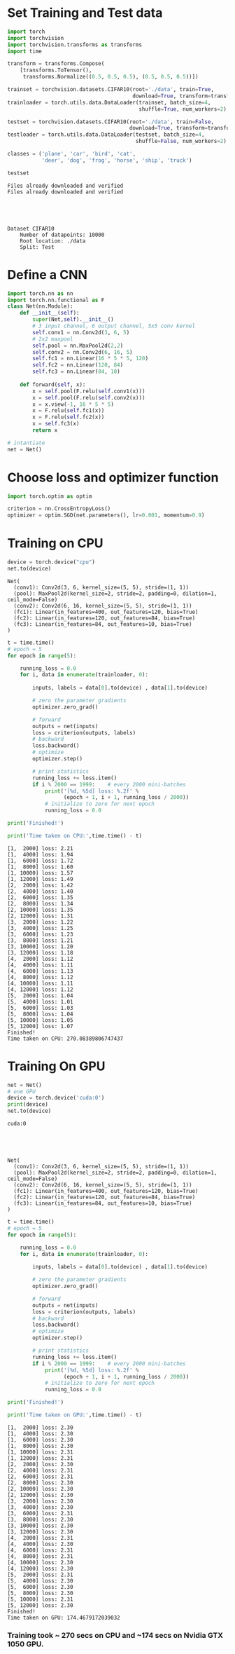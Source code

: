 
# Set Training and Test data


```python
import torch
import torchvision
import torchvision.transforms as transforms
import time
```


```python
transform = transforms.Compose(
    [transforms.ToTensor(),
     transforms.Normalize((0.5, 0.5, 0.5), (0.5, 0.5, 0.5))])

trainset = torchvision.datasets.CIFAR10(root='./data', train=True,
                                        download=True, transform=transform)
trainloader = torch.utils.data.DataLoader(trainset, batch_size=4,
                                          shuffle=True, num_workers=2)

testset = torchvision.datasets.CIFAR10(root='./data', train=False,
                                       download=True, transform=transform)
testloader = torch.utils.data.DataLoader(testset, batch_size=4,
                                         shuffle=False, num_workers=2)

classes = ('plane', 'car', 'bird', 'cat',
           'deer', 'dog', 'frog', 'horse', 'ship', 'truck')

testset
```

    Files already downloaded and verified
    Files already downloaded and verified





    Dataset CIFAR10
        Number of datapoints: 10000
        Root location: ./data
        Split: Test



# Define a CNN


```python
import torch.nn as nn
import torch.nn.functional as F
class Net(nn.Module):
    def __init__(self):
        super(Net,self).__init__()
        # 3 input channel, 6 output channel, 5x5 conv kernel
        self.conv1 = nn.Conv2d(3, 6, 5)
        # 2x2 maxpool
        self.pool = nn.MaxPool2d(2,2)
        self.conv2 = nn.Conv2d(6, 16, 5)
        self.fc1 = nn.Linear(16 * 5 * 5, 120)
        self.fc2 = nn.Linear(120, 84)
        self.fc3 = nn.Linear(84, 10)
        
    def forward(self, x):
        x = self.pool(F.relu(self.conv1(x)))
        x = self.pool(F.relu(self.conv2(x)))
        x = x.view(-1, 16 * 5 * 5)
        x = F.relu(self.fc1(x))
        x = F.relu(self.fc2(x))
        x = self.fc3(x)
        return x

# intantiate
net = Net()
```

# Choose loss and optimizer function


```python
import torch.optim as optim

criterion = nn.CrossEntropyLoss()
optimizer = optim.SGD(net.parameters(), lr=0.001, momentum=0.9)

```

# Training on CPU


```python
device = torch.device("cpu")
net.to(device)
```




    Net(
      (conv1): Conv2d(3, 6, kernel_size=(5, 5), stride=(1, 1))
      (pool): MaxPool2d(kernel_size=2, stride=2, padding=0, dilation=1, ceil_mode=False)
      (conv2): Conv2d(6, 16, kernel_size=(5, 5), stride=(1, 1))
      (fc1): Linear(in_features=400, out_features=120, bias=True)
      (fc2): Linear(in_features=120, out_features=84, bias=True)
      (fc3): Linear(in_features=84, out_features=10, bias=True)
    )




```python
t = time.time()
# epoch = 5
for epoch in range(5): 

    running_loss = 0.0
    for i, data in enumerate(trainloader, 0):
        
        inputs, labels = data[0].to(device) , data[1].to(device)

        # zero the parameter gradients
        optimizer.zero_grad()

        # forward
        outputs = net(inputs)
        loss = criterion(outputs, labels)
        # backward
        loss.backward()
        # optimize
        optimizer.step()

        # print statistics
        running_loss += loss.item()
        if i % 2000 == 1999:    # every 2000 mini-batches
            print('[%d, %5d] loss: %.2f' %
                  (epoch + 1, i + 1, running_loss / 2000))
            # initialize to zero for next epoch
            running_loss = 0.0

print('Finished!')

print('Time taken on CPU:',time.time() - t)
```

    [1,  2000] loss: 2.21
    [1,  4000] loss: 1.94
    [1,  6000] loss: 1.72
    [1,  8000] loss: 1.60
    [1, 10000] loss: 1.57
    [1, 12000] loss: 1.49
    [2,  2000] loss: 1.42
    [2,  4000] loss: 1.40
    [2,  6000] loss: 1.35
    [2,  8000] loss: 1.34
    [2, 10000] loss: 1.35
    [2, 12000] loss: 1.31
    [3,  2000] loss: 1.22
    [3,  4000] loss: 1.25
    [3,  6000] loss: 1.23
    [3,  8000] loss: 1.21
    [3, 10000] loss: 1.20
    [3, 12000] loss: 1.18
    [4,  2000] loss: 1.12
    [4,  4000] loss: 1.11
    [4,  6000] loss: 1.13
    [4,  8000] loss: 1.12
    [4, 10000] loss: 1.11
    [4, 12000] loss: 1.12
    [5,  2000] loss: 1.04
    [5,  4000] loss: 1.01
    [5,  6000] loss: 1.03
    [5,  8000] loss: 1.04
    [5, 10000] loss: 1.05
    [5, 12000] loss: 1.07
    Finished!
    Time taken on CPU: 270.08389806747437


# Training On GPU


```python
net = Net()
# one GPU
device = torch.device('cuda:0')
print(device)
net.to(device)
```

    cuda:0





    Net(
      (conv1): Conv2d(3, 6, kernel_size=(5, 5), stride=(1, 1))
      (pool): MaxPool2d(kernel_size=2, stride=2, padding=0, dilation=1, ceil_mode=False)
      (conv2): Conv2d(6, 16, kernel_size=(5, 5), stride=(1, 1))
      (fc1): Linear(in_features=400, out_features=120, bias=True)
      (fc2): Linear(in_features=120, out_features=84, bias=True)
      (fc3): Linear(in_features=84, out_features=10, bias=True)
    )




```python
t = time.time()
# epoch = 5
for epoch in range(5): 

    running_loss = 0.0
    for i, data in enumerate(trainloader, 0):
        
        inputs, labels = data[0].to(device) , data[1].to(device)

        # zero the parameter gradients
        optimizer.zero_grad()

        # forward
        outputs = net(inputs)
        loss = criterion(outputs, labels)
        # backward
        loss.backward()
        # optimize
        optimizer.step()

        # print statistics
        running_loss += loss.item()
        if i % 2000 == 1999:    # every 2000 mini-batches
            print('[%d, %5d] loss: %.2f' %
                  (epoch + 1, i + 1, running_loss / 2000))
            # initialize to zero for next epoch
            running_loss = 0.0

print('Finished!')

print('Time taken on GPU:',time.time() - t)
```

    [1,  2000] loss: 2.30
    [1,  4000] loss: 2.30
    [1,  6000] loss: 2.30
    [1,  8000] loss: 2.30
    [1, 10000] loss: 2.31
    [1, 12000] loss: 2.31
    [2,  2000] loss: 2.30
    [2,  4000] loss: 2.31
    [2,  6000] loss: 2.31
    [2,  8000] loss: 2.30
    [2, 10000] loss: 2.30
    [2, 12000] loss: 2.30
    [3,  2000] loss: 2.30
    [3,  4000] loss: 2.30
    [3,  6000] loss: 2.31
    [3,  8000] loss: 2.30
    [3, 10000] loss: 2.30
    [3, 12000] loss: 2.30
    [4,  2000] loss: 2.31
    [4,  4000] loss: 2.30
    [4,  6000] loss: 2.31
    [4,  8000] loss: 2.31
    [4, 10000] loss: 2.30
    [4, 12000] loss: 2.30
    [5,  2000] loss: 2.31
    [5,  4000] loss: 2.30
    [5,  6000] loss: 2.30
    [5,  8000] loss: 2.30
    [5, 10000] loss: 2.31
    [5, 12000] loss: 2.30
    Finished!
    Time taken on GPU: 174.4679172039032


### Training took ~ 270 secs on CPU and ~174 secs on Nvidia GTX 1050 GPU.


```python

```
